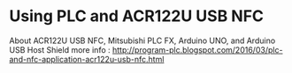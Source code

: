 # Using PLC and ACR122U USB NFC
About ACR122U USB NFC, Mitsubishi PLC FX, Arduino UNO, and Arduino USB Host Shield
more info : http://program-plc.blogspot.com/2016/03/plc-and-nfc-application-acr122u-usb-nfc.html
